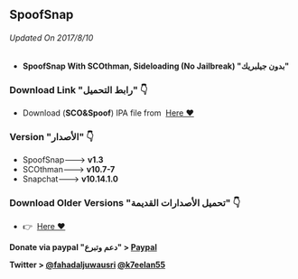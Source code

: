 ## **SpoofSnap**
###### Updated On 2017/8/10
- **SpoofSnap With SCOthman, Sideloading (No Jailbreak) "بدون جيلبريك"**



###  Download Link "رابط التحميل" 👇
 - Download (**SCO&Spoof**) IPA file from  [Here ❤️](https://mega.nz/#!4N1XRDLJ!PBCH1P7F7HKyShwwx38y5nSVUEw-iJWlZn3SfZaj_uk)


### Version "الأصدار" 👇
- SpoofSnap---> **v1.3**
- SCOthman---> **v10.7-7**
- Snapchat---> **v10.14.1.0**

###  Download Older Versions "تحميل الأصدارات القديمة" 👇
 - 👉  [Here ❤️](https://github.com/fahadaljuwausri/SpoofSnap/blob/master/OlderVersions.md)
 
 **Donate via paypal "دعم وتبرع" > [Paypal](https://www.paypal.me/Spoofsnap)**

**Twitter > [@fahadaljuwausri](https://twitter.com/fahadaljuwausri) [@k7eelan55](https://twitter.com/K7eelan55)**

